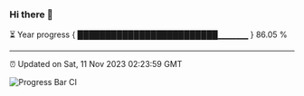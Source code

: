 ### Hi there 👋

⏳ Year progress { █████████████████████████▁▁▁▁▁ } 86.05 %

---

⏰ Updated on Sat, 11 Nov 2023 02:23:59 GMT

![Progress Bar CI](https://github.com/ZhaoGui/ZhaoGui/workflows/Progress%20Bar%20CI/badge.svg)
